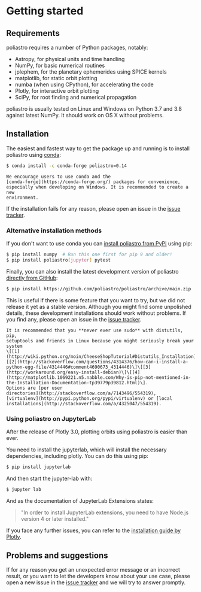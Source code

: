 # Getting started

## Requirements

poliastro requires a number of Python packages, notably:

- Astropy, for physical units and time handling
- NumPy, for basic numerical routines
- jplephem, for the planetary ephemerides using SPICE kernels
- matplotlib, for static orbit plotting
- numba (when using CPython), for accelerating the code
- Plotly, for interactive orbit plotting
- SciPy, for root finding and numerical propagation

poliastro is usually tested on Linux and Windows on Python 3.7 and 3.8
against latest NumPy. It should work on OS X without problems.

## Installation

The easiest and fastest way to get the package up and running is to
install poliastro using [conda](https://conda.io/docs/):

```bash
$ conda install -c conda-forge poliastro=0.14
```

```{note}
We encourage users to use conda and the
[conda-forge](https://conda-forge.org/) packages for convenience,
especially when developing on Windows. It is recommended to create a new
environment.
```

If the installation fails for any reason, please open an issue in the
[issue tracker](https://github.com/poliastro/poliastro/issues).

### Alternative installation methods

If you don\'t want to use conda you can [install poliastro from
PyPI](https://pypi.python.org/pypi/poliastro/) using pip:

```bash
$ pip install numpy  # Run this one first for pip 9 and older!
$ pip install poliastro[jupyter] pytest
```

Finally, you can also install the latest development version of
poliastro [directly from GitHub](http://github.com/poliastro/poliastro):

```bash
$ pip install https://github.com/poliastro/poliastro/archive/main.zip
```

This is useful if there is some feature that you want to try, but we did
not release it yet as a stable version. Although you might find some
unpolished details, these development installations should work without
problems. If you find any, please open an issue in the [issue
tracker](https://github.com/poliastro/poliastro/issues).

```{warning}
It is recommended that you **never ever use sudo** with distutils, pip,
setuptools and friends in Linux because you might seriously break your
system
\[[1](http://wiki.python.org/moin/CheeseShopTutorial#Distutils_Installation)\]\[[2](http://stackoverflow.com/questions/4314376/how-can-i-install-a-python-egg-file/4314446#comment4690673_4314446)\]\[[3](http://workaround.org/easy-install-debian)\]\[[4](http://matplotlib.1069221.n5.nabble.com/Why-is-pip-not-mentioned-in-the-Installation-Documentation-tp39779p39812.html)\].
Options are [per user
directories](http://stackoverflow.com/a/7143496/554319),
[virtualenv](http://pypi.python.org/pypi/virtualenv) or [local
installations](http://stackoverflow.com/a/4325047/554319).
```

### Using poliastro on JupyterLab

After the release of Plotly 3.0, plotting orbits using poliastro is
easier than ever.

You need to install the jupyterlab, which will install the necessary
dependencies, including plotly. You can do this using pip:

```bash
$ pip install jupyterlab
```

And then start the jupyter-lab with:

```bash
$ jupyter lab
```

And as the documentation of JupyterLab Extensions states:

> \"In order to install JupyterLab extensions, you need to have Node.js
> version 4 or later installed.\"

If you face any further issues, you can refer to the [installation guide
by
Plotly](https://github.com/plotly/plotly.py/blob/master/README.md#jupyterlab-support-python-35).

## Problems and suggestions

If for any reason you get an unexpected error message or an incorrect
result, or you want to let the developers know about your use case,
please open a new issue in the [issue
tracker](https://github.com/poliastro/poliastro/issues) and we will try
to answer promptly.
